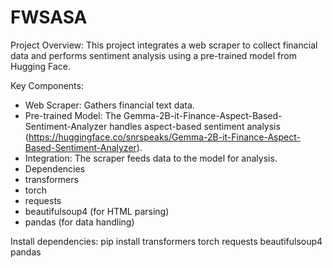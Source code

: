 # FWSASA
Project Overview:
This project integrates a web scraper to collect financial data and performs sentiment analysis using a pre-trained model from Hugging Face.


Key Components:
- Web Scraper: Gathers financial text data.
- Pre-trained Model: The Gemma-2B-it-Finance-Aspect-Based-Sentiment-Analyzer handles aspect-based sentiment analysis (https://huggingface.co/snrspeaks/Gemma-2B-it-Finance-Aspect-Based-Sentiment-Analyzer).
- Integration: The scraper feeds data to the model for analysis.
- Dependencies
- transformers
- torch
- requests
- beautifulsoup4 (for HTML parsing)
- pandas (for data handling)


Install dependencies:
pip install transformers torch requests beautifulsoup4 pandas
